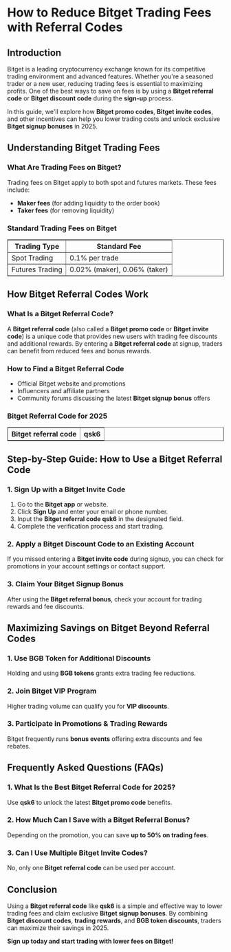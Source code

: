 <h1>How to Reduce Bitget Trading Fees with Referral Codes</h1>
<h2>Introduction</h2>
<p>Bitget is a leading cryptocurrency exchange known for its competitive trading environment and advanced features. Whether you're a seasoned trader or a new user, reducing trading fees is essential to maximizing profits. One of the best ways to save on fees is by using a <strong>Bitget referral code</strong> or <strong>Bitget discount code</strong> during the <strong>sign-up</strong> process.</p>
<p>In this guide, we'll explore how <strong>Bitget promo codes</strong>, <strong>Bitget invite codes</strong>, and other incentives can help you lower trading costs and unlock exclusive <strong>Bitget signup bonuses</strong> in 2025.</p>

<h2>Understanding Bitget Trading Fees</h2>
<h3>What Are Trading Fees on Bitget?</h3>
<p>Trading fees on Bitget apply to both spot and futures markets. These fees include:</p>
<ul>
    <li><strong>Maker fees</strong> (for adding liquidity to the order book)</li>
    <li><strong>Taker fees</strong> (for removing liquidity)</li>
</ul>

<h3>Standard Trading Fees on Bitget</h3>
<table border="1">
    <tr>
        <th>Trading Type</th>
        <th>Standard Fee</th>
    </tr>
    <tr>
        <td>Spot Trading</td>
        <td>0.1% per trade</td>
    </tr>
    <tr>
        <td>Futures Trading</td>
        <td>0.02% (maker), 0.06% (taker)</td>
    </tr>
</table>

<h2>How Bitget Referral Codes Work</h2>
<h3>What Is a Bitget Referral Code?</h3>
<p>A <strong>Bitget referral code</strong> (also called a <strong>Bitget promo code</strong> or <strong>Bitget invite code</strong>) is a unique code that provides new users with trading fee discounts and additional rewards. By entering a <strong>Bitget referral code</strong> at signup, traders can benefit from reduced fees and bonus rewards.</p>

<h3>How to Find a Bitget Referral Code</h3>
<ul>
    <li>Official Bitget website and promotions</li>
    <li>Influencers and affiliate partners</li>
    <li>Community forums discussing the latest <strong>Bitget signup bonus</strong> offers</li>
</ul>

<h3>Bitget Referral Code for 2025</h3>
<table border="1">
    <tr>
        <th>Bitget referral code</th>
        <th>qsk6</th>
    </tr>
</table>

<h2>Step-by-Step Guide: How to Use a Bitget Referral Code</h2>
<h3>1. Sign Up with a Bitget Invite Code</h3>
<ol>
    <li>Go to the <strong>Bitget app</strong> or website.</li>
    <li>Click <strong>Sign Up</strong> and enter your email or phone number.</li>
    <li>Input the <strong>Bitget referral code qsk6</strong> in the designated field.</li>
    <li>Complete the verification process and start trading.</li>
</ol>

<h3>2. Apply a Bitget Discount Code to an Existing Account</h3>
<p>If you missed entering a <strong>Bitget invite code</strong> during signup, you can check for promotions in your account settings or contact support.</p>

<h3>3. Claim Your Bitget Signup Bonus</h3>
<p>After using the <strong>Bitget referral bonus</strong>, check your account for trading rewards and fee discounts.</p>

<h2>Maximizing Savings on Bitget Beyond Referral Codes</h2>
<h3>1. Use BGB Token for Additional Discounts</h3>
<p>Holding and using <strong>BGB tokens</strong> grants extra trading fee reductions.</p>

<h3>2. Join Bitget VIP Program</h3>
<p>Higher trading volume can qualify you for <strong>VIP discounts</strong>.</p>

<h3>3. Participate in Promotions & Trading Rewards</h3>
<p>Bitget frequently runs <strong>bonus events</strong> offering extra discounts and fee rebates.</p>

<h2>Frequently Asked Questions (FAQs)</h2>
<h3>1. What Is the Best Bitget Referral Code for 2025?</h3>
<p>Use <strong>qsk6</strong> to unlock the latest <strong>Bitget promo code</strong> benefits.</p>

<h3>2. How Much Can I Save with a Bitget Referral Bonus?</h3>
<p>Depending on the promotion, you can save <strong>up to 50% on trading fees</strong>.</p>

<h3>3. Can I Use Multiple Bitget Invite Codes?</h3>
<p>No, only one <strong>Bitget referral code</strong> can be used per account.</p>

<h2>Conclusion</h2>
<p>Using a <strong>Bitget referral code</strong> like <strong>qsk6</strong> is a simple and effective way to lower trading fees and claim exclusive <strong>Bitget signup bonuses</strong>. By combining <strong>Bitget discount codes</strong>, <strong>trading rewards</strong>, and <strong>BGB token discounts</strong>, traders can maximize their savings in 2025.</p>

<p><strong>Sign up today and start trading with lower fees on Bitget!</strong></p>

